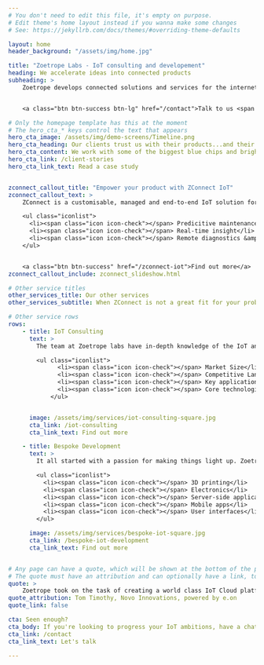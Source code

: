 ```yaml
---
# You don't need to edit this file, it's empty on purpose.
# Edit theme's home layout instead if you wanna make some changes
# See: https://jekyllrb.com/docs/themes/#overriding-theme-defaults

layout: home
header_background: "/assets/img/home.jpg"

title: "Zoetrope Labs - IoT consulting and developement"
heading: We accelerate ideas into connected products
subheading: >
    Zoetrope develops connected solutions and services for the internet of things, helping our clients enchance their existing products.


    <a class="btn btn-success btn-lg" href="/contact">Talk to us <span class="icon icon-chevron-small-right"></span></a>

# Only the homepage template has this at the moment
# The hero_cta_* keys control the text that appears
hero_cta_image: /assets/img/demo-screens/Timeline.png
hero_cta_heading: Our clients trust us with their products...and their reputation.
hero_cta_content: We work with some of the biggest blue chips and brightest startups to enable connected products to generate business value
hero_cta_link: /client-stories
hero_cta_link_text: Read a case study


zconnect_callout_title: "Empower your product with ZConnect IoT"
zconnect_callout_text: >
    ZConnect is a customisable, managed and end-to-end IoT solution for connecting your products and producing actionable insight.

    <ul class="iconlist">
      <li><span class="icon icon-check"></span> Predicitive maintenance</li>
      <li><span class="icon icon-check"></span> Real-time insight</li>
      <li><span class="icon icon-check"></span> Remote diagnostics &amp; control</li>
    </ul>


    <a class="btn btn-success" href="/zconnect-iot">Find out more</a>
zconnect_callout_include: zconnect_slideshow.html

# Other service titles
other_services_title: Our other services
other_services_subtitle: When ZConnect is not a great fit for your problem, we've got other tricks up our sleeve.

# Other service rows
rows:
    - title: IoT Consulting
      text: >
        The team at Zoetrope labs have in-depth knowledge of the IoT and of technology more broadly. Combined with experience of IoT deployments, this puts us in a unique position to advise on how technology may shape your business, including:

        <ul class="iconlist">
              <li><span class="icon icon-check"></span> Market Size</li>
              <li><span class="icon icon-check"></span> Competitive Landscape</li>
              <li><span class="icon icon-check"></span> Key applications</li>
              <li><span class="icon icon-check"></span> Core technologies</li>
            </ul>


      image: /assets/img/services/iot-consulting-square.jpg
      cta_link: /iot-consulting
      cta_link_text: Find out more

    - title: Bespoke Development
      text: >
        It all started with a passion for making things light up. Zoetrope can make anything from prototypes through to complete production systems. Zoetrope's key USP is our ability to work accross the whole stack, including:

        <ul class="iconlist">
          <li><span class="icon icon-check"></span> 3D printing</li>
          <li><span class="icon icon-check"></span> Electronics</li>
          <li><span class="icon icon-check"></span> Server-side applications</li>
          <li><span class="icon icon-check"></span> Mobile apps</li>
          <li><span class="icon icon-check"></span> User interfaces</li>
        </ul>

      image: /assets/img/services/bespoke-iot-square.jpg
      cta_link: /bespoke-iot-development
      cta_link_text: Find out more


# Any page can have a quote, which will be shown at the bottom of the page. This should be used to call out the good work we've been doing.
# The quote must have an attribution and can optionally have a link, to another page or another site.
quote: >
    Zoetrope took on the task of creating a world class IoT Cloud platform and mobile application that was easily scalable to serve millions of customers for Novo.
quote_attribution: Tom Timothy, Novo Innovations, powered by e.on
quote_link: false

cta: Seen enough?
cta_body: If you're looking to progress your IoT ambitions, have a chat today!
cta_link: /contact
cta_link_text: Let's talk

---
```

